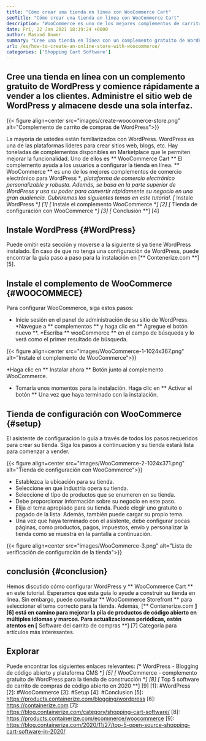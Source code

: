 ```yaml
---
title: "Cómo crear una tienda en línea con WooCommerce Cart" 
seoTitle: "Cómo crear una tienda en línea con WooCommerce Cart" 
description: "WooCommerce es uno de los mejores complementos de carrito de compras de WordPress para crear una tienda en línea. Ayuda a las empresas a expandir los negocios a gran escala." 
date: Fri, 22 Jan 2021 18:19:24 +0000
author: Masood Anwer
summary: "Cree una tienda en línea con un complemento gratuito de WordPress y comience rápidamente a vender a los clientes. Administre el sitio web de WordPress y almacene desde una sola interfaz." 
url: /es/how-to-create-an-online-store-with-woocommerce/
categories: ['Shopping Cart Software']
---
```


## Cree una tienda en línea con un complemento gratuito de WordPress y comience rápidamente a vender a los clientes. Administre el sitio web de WordPress y almacene desde una sola interfaz.

{{< figure align=center src="images/create-woocomerce-store.png" alt="Complemento de carrito de compras de WordPress">}}

La mayoría de ustedes están familiarizados con WordPress. WordPress es una de las plataformas líderes para crear sitios web, blogs, etc. Hay toneladas de complementos disponibles en Marketplace que le permiten mejorar la funcionalidad. Uno de ellos es ** WooCommerce Cart ** El complemento ayuda a los usuarios a configurar la tienda en línea. ** WooCommerce ** es uno de los mejores complementos de comercio electrónico para WordPress **, plataforma de comercio electrónico personalizable y robusta. Además, se basa en la parte superior de WordPress y usa su poder para convertir rápidamente su negocio en una gran audiencia.
Cubriremos los siguientes temas en este tutorial.
  *[** Instale WordPress **] [1]
  *[** Instale el complemento WooCommerce **] [2]
  *[** Tienda de configuración con WooCommerce **] [3]
  *[** Conclusión **] [4]

## Instale WordPress {#WordPress}
Puede omitir esta sección y moverse a la siguiente si ya tiene WordPress instalado. En caso de que no tenga una configuración de WordPress, puede encontrar la guía paso a paso para la instalación en [** Contenerize.com **] [5].

## Instale el complemento de WooCommerce {#WOOCOMMECE}
Para configurar WooCommerce, siga estos pasos:
  * Inicie sesión en el panel de administración de su sitio de WordPress.
  *Navegue a ** complementos ** y haga clic en ** Agregue el botón nuevo **.
  *Escriba ** wooCommerce ** en el campo de búsqueda y lo verá como el primer resultado de búsqueda.

{{< figure align=center src="images/WooCommerce-1-1024x367.png" alt="Instale el complemento de WooCommerce">}}

  *Haga clic en ** Instalar ahora ** Botón junto al complemento WooCommerce.
  * Tomaría unos momentos para la instalación. Haga clic en ** Activar el botón ** Una vez que haya terminado con la instalación.

## Tienda de configuración con WooCommerce {#setup}
El asistente de configuración lo guía a través de todos los pasos requeridos para crear su tienda. Siga los pasos a continuación y su tienda estará lista para comenzar a vender.

{{< figure align=center src="images/WooCommerce-2-1024x371.png" alt="Tienda de configuración con WooCommerce">}}

  * Establezca la ubicación para su tienda.
  * Seleccione en qué industria opera su tienda.
  * Seleccione el tipo de productos que se enumeren en su tienda.
  * Debe proporcionar información sobre su negocio en este paso.
  * Elija el tema apropiado para su tienda. Puede elegir uno gratuito o pagado de la lista. Además, también puede cargar su propio tema.
  * Una vez que haya terminado con el asistente, debe configurar pocas páginas, como productos, pagos, impuestos, envío y personalizar la tienda como se muestra en la pantalla a continuación.

{{< figure align=center src="images/WooCommerce-3.png" alt="Lista de verificación de configuración de la tienda">}}


## conclusión {#conclusion}
Hemos discutido cómo configurar WordPress y ** WooCommerce Cart ** en este tutorial. Esperamos que esta guía lo ayude a construir su tienda en línea. Sin embargo, puede consultar ** WooCommerce Storefront ** para seleccionar el tema correcto para la tienda.
Además, [** Contenerize.com **] [6] está en camino para mejorar la pila de productos de código abierto en múltiples idiomas y marcos. Para actualizaciones periódicas, estén atentos en [** Software del carrito de compras **] [7] Categoría para artículos más interesantes.

## Explorar
Puede encontrar los siguientes enlaces relevantes:
  *[** WordPress - Blogging de código abierto y plataforma CMS **] [5]
  *[** WooCommerce - complemento gratuito de WordPress para la tienda de construcción **] [8]
  *[** Top 5 software de carrito de compras de código abierto en 2020 **] [9]
[1]: #WordPress
[2]: #WooCommerce
[3]: #Setup
[4]: #Conclusion
[5]: https://products.containerize.com/blogging/wordpress
[6]: https://containerize.com
[7]: https://blog.containerize.com/category/shopping-cart-software/
[8]: https://products.containerize.com/ecommerce/woocommerce
[9]: https://blog.containerize.com/2020/11/27/top-5-open-source-shopping-cart-software-in-2020/
